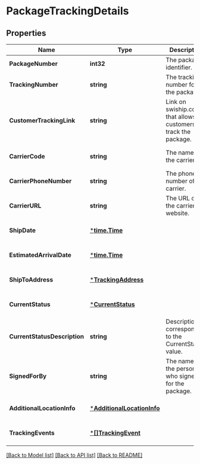 # PackageTrackingDetails

## Properties
Name | Type | Description | Notes
------------ | ------------- | ------------- | -------------
**PackageNumber** | **int32** | The package identifier. | [default to null]
**TrackingNumber** | **string** | The tracking number for the package. | [optional] [default to null]
**CustomerTrackingLink** | **string** | Link on swiship.com that allows customers to track the package. | [optional] [default to null]
**CarrierCode** | **string** | The name of the carrier. | [optional] [default to null]
**CarrierPhoneNumber** | **string** | The phone number of the carrier. | [optional] [default to null]
**CarrierURL** | **string** | The URL of the carrier&#x27;s website. | [optional] [default to null]
**ShipDate** | [***time.Time**](time.Time.md) |  | [optional] [default to null]
**EstimatedArrivalDate** | [***time.Time**](time.Time.md) |  | [optional] [default to null]
**ShipToAddress** | [***TrackingAddress**](TrackingAddress.md) |  | [optional] [default to null]
**CurrentStatus** | [***CurrentStatus**](CurrentStatus.md) |  | [optional] [default to null]
**CurrentStatusDescription** | **string** | Description corresponding to the CurrentStatus value. | [optional] [default to null]
**SignedForBy** | **string** | The name of the person who signed for the package. | [optional] [default to null]
**AdditionalLocationInfo** | [***AdditionalLocationInfo**](AdditionalLocationInfo.md) |  | [optional] [default to null]
**TrackingEvents** | [***[]TrackingEvent**](array.md) |  | [optional] [default to null]

[[Back to Model list]](../README.md#documentation-for-models) [[Back to API list]](../README.md#documentation-for-api-endpoints) [[Back to README]](../README.md)

